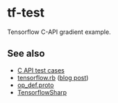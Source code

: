 # tf-test

Tensorflow C-API gradient example.

## See also

* [C API test cases](https://github.com/tensorflow/tensorflow/blob/master/tensorflow/c/c_api_test.cc)
* [tensorflow.rb](https://github.com/somaticio/tensorflow.rb) ([blog post](https://medium.com/@Arafat./introducing-tensorflow-ruby-api-e77a477ff16e))
* [op\_def.proto](https://github.com/tensorflow/tensorflow/blob/master/tensorflow/core/framework/op_def.proto)
* [TensorflowSharp](https://github.com/migueldeicaza/TensorFlowSharp)
